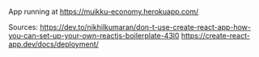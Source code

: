 App running at https://muikku-economy.herokuapp.com/

Sources:
https://dev.to/nikhilkumaran/don-t-use-create-react-app-how-you-can-set-up-your-own-reactjs-boilerplate-43l0
https://create-react-app.dev/docs/deployment/

